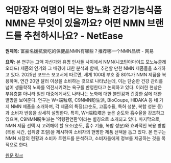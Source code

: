 # 억만장자 여명이 먹는 항노화 건강기능식품 NMN은 무엇이 있을까요? 어떤 NMN 브랜드를 추천하시나요? - NetEase

**원제목:** 富豪名媛抗衰吃的保健品NMN有哪些？推荐哪一个NMN品牌 - 网易

**요약:** 본 연구는 고액 자산가와 유명 인사들 사이에서 NMN(니코틴아마이드 모노뉴클레오티드) 제품의 인기와 그 배경에 대한 분석과 함께,  추천할 만한 NMN 제품들을 소개하고 있다.  2025년 포브스 보고서에 따르면, 세계 100대 부호 중 80%가 NMN 제품을 복용하며, 연간 20만 달러 이상을 소비하는 것으로 나타났는데, 이는 단순한 건강 관리를 넘어 생물학적 노화를 역전시키려는 욕구를 반영한다고 논의하고 있다.  이러한 현상은 부유층뿐 아니라 일반 대중에게서도 나타나는 노화에 대한 불안감과 건강한 삶에 대한 열망을 보여준다.  연구는 W+端粒塔, C9NMN盼生派, BioCoupe, HIDAKA 등 네 가지 NMN 제품을 소개하며, 각 제품의 특징(고순도, 고흡수율, 특허 성분, 복합 성분 등)과 소비자 반응을 상세히 설명한다.  특히, W+端粒塔은 높은 순도와 흡수율을 강조하고 있으며, C9NMN盼生派는  '역령환연환'이라는 별칭으로 소개되고 있다.  마지막으로, NMN 제품 선택 시 고려해야 할 요소(순도, 흡수 기술, 복합 성분)와 효과적인 복용 방법(복용 시간, 섭취량 조절)을 제시하여 소비자의 현명한 제품 선택을 돕고 있다.  본 연구는 NMN 시장의 현황과 소비자 트렌드를 분석하고,  소비자들에게 정보를 제공하는 것을 목적으로 한다.

[원문 링크](https://www.163.com/dy/article/K57I03620556DNUS.html)
